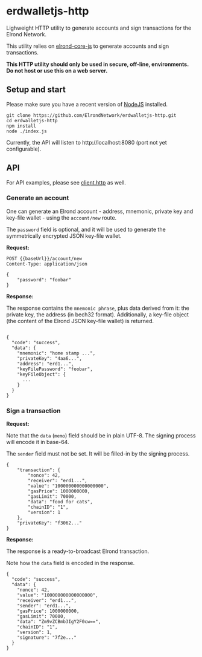 # erdwalletjs-http

Lighweight HTTP utility to generate accounts and sign transactions for the Elrond Network.

This utility relies on [elrond-core-js](https://github.com/ElrondNetwork/elrond-core-js) to generate accounts and sign transactions.

**This HTTP utility should only be used in secure, off-line, environments. Do not host or use this on a web server.**

## Setup and start

Please make sure you have a recent version of [NodeJS](https://nodejs.org/en/) installed.

```
git clone https://github.com/ElrondNetwork/erdwalletjs-http.git
cd erdwalletjs-http
npm install
node ./index.js
```

Currently, the API will listen to http://localhost:8080 (port not yet configurable).

## API

For API examples, please see [client.http](client.http) as well.

### Generate an account

One can generate an Elrond account - address, mnemonic, private key and key-file wallet - using the `account/new` route. 

The `password` field is optional, and it will be used to generate the symmetrically encrypted JSON key-file wallet.

**Request:**

```
POST {{baseUrl}}/account/new
Content-Type: application/json

{
    "password": "foobar"
}
```

**Response:**

The response contains the `mnemonic phrase`, plus data derived from it: the private key, the address (in bech32 format). Additionally, a key-file object (the content of the Elrond JSON key-file wallet) is returned. 

```

{
  "code": "success",
  "data": {
    "mnemonic": "home stamp ...",
    "privateKey": "4aa6...",
    "address": "erd1...",
    "keyFilePassword": "foobar",
    "keyFileObject": {
      ...
    }
  }
}
```

### Sign a transaction

**Request:**

Note that the `data` (`memo`) field should be in plain UTF-8. The signing process will encode it in base-64.

The `sender` field must not be set. It will be filled-in by the signing process.

```
{
    "transaction": {
        "nonce": 42,
        "receiver": "erd1...",
        "value": "100000000000000000",
        "gasPrice": 1000000000,
        "gasLimit": 70000,
        "data": "food for cats",
        "chainID": "1",
        "version": 1
    }, 
    "privateKey": "f3062..."
}
```

**Response:**

The response is a ready-to-broadcast Elrond transaction.

Note how the `data` field is encoded in the response.

```
{
  "code": "success",
  "data": {
    "nonce": 42,
    "value": "100000000000000000",
    "receiver": "erd1...",
    "sender": "erd1...",
    "gasPrice": 1000000000,
    "gasLimit": 70000,
    "data": "Zm9vZCBmb3IgY2F0cw==",
    "chainID": "1",
    "version": 1,
    "signature": "7f2e..."
  }
}
```
